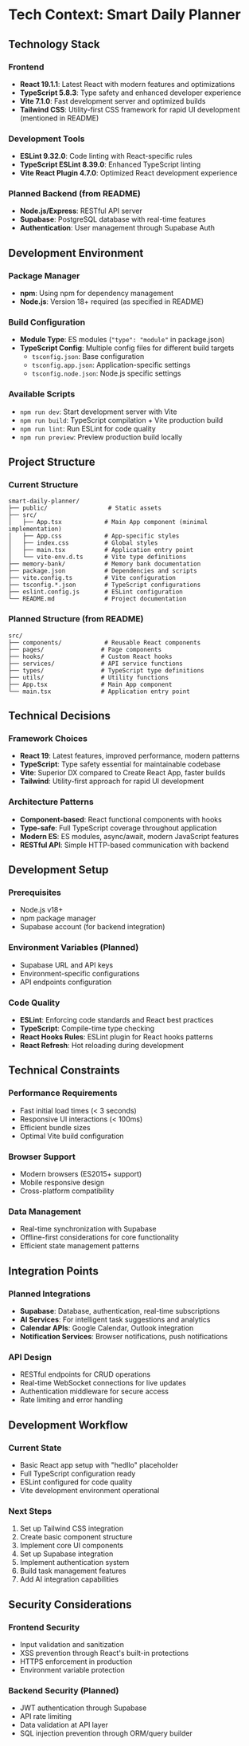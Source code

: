 # Tech Context: Smart Daily Planner

## Technology Stack

### Frontend

- **React 19.1.1**: Latest React with modern features and optimizations
- **TypeScript 5.8.3**: Type safety and enhanced developer experience
- **Vite 7.1.0**: Fast development server and optimized builds
- **Tailwind CSS**: Utility-first CSS framework for rapid UI development (mentioned in README)

### Development Tools

- **ESLint 9.32.0**: Code linting with React-specific rules
- **TypeScript ESLint 8.39.0**: Enhanced TypeScript linting
- **Vite React Plugin 4.7.0**: Optimized React development experience

### Planned Backend (from README)

- **Node.js/Express**: RESTful API server
- **Supabase**: PostgreSQL database with real-time features
- **Authentication**: User management through Supabase Auth

## Development Environment

### Package Manager

- **npm**: Using npm for dependency management
- **Node.js**: Version 18+ required (as specified in README)

### Build Configuration

- **Module Type**: ES modules (`"type": "module"` in package.json)
- **TypeScript Config**: Multiple config files for different build targets
  - `tsconfig.json`: Base configuration
  - `tsconfig.app.json`: Application-specific settings
  - `tsconfig.node.json`: Node.js specific settings

### Available Scripts

- `npm run dev`: Start development server with Vite
- `npm run build`: TypeScript compilation + Vite production build
- `npm run lint`: Run ESLint for code quality
- `npm run preview`: Preview production build locally

## Project Structure

### Current Structure

```
smart-daily-planner/
├── public/                 # Static assets
├── src/
│   ├── App.tsx            # Main App component (minimal implementation)
│   ├── App.css            # App-specific styles
│   ├── index.css          # Global styles
│   ├── main.tsx           # Application entry point
│   └── vite-env.d.ts      # Vite type definitions
├── memory-bank/           # Memory bank documentation
├── package.json           # Dependencies and scripts
├── vite.config.ts         # Vite configuration
├── tsconfig.*.json        # TypeScript configurations
├── eslint.config.js       # ESLint configuration
└── README.md              # Project documentation
```

### Planned Structure (from README)

```
src/
├── components/            # Reusable React components
├── pages/                # Page components
├── hooks/                # Custom React hooks
├── services/             # API service functions
├── types/                # TypeScript type definitions
├── utils/                # Utility functions
├── App.tsx               # Main App component
└── main.tsx              # Application entry point
```

## Technical Decisions

### Framework Choices

- **React 19**: Latest features, improved performance, modern patterns
- **TypeScript**: Type safety essential for maintainable codebase
- **Vite**: Superior DX compared to Create React App, faster builds
- **Tailwind**: Utility-first approach for rapid UI development

### Architecture Patterns

- **Component-based**: React functional components with hooks
- **Type-safe**: Full TypeScript coverage throughout application
- **Modern ES**: ES modules, async/await, modern JavaScript features
- **RESTful API**: Simple HTTP-based communication with backend

## Development Setup

### Prerequisites

- Node.js v18+
- npm package manager
- Supabase account (for backend integration)

### Environment Variables (Planned)

- Supabase URL and API keys
- Environment-specific configurations
- API endpoints configuration

### Code Quality

- **ESLint**: Enforcing code standards and React best practices
- **TypeScript**: Compile-time type checking
- **React Hooks Rules**: ESLint plugin for React hooks patterns
- **React Refresh**: Hot reloading during development

## Technical Constraints

### Performance Requirements

- Fast initial load times (< 3 seconds)
- Responsive UI interactions (< 100ms)
- Efficient bundle sizes
- Optimal Vite build configuration

### Browser Support

- Modern browsers (ES2015+ support)
- Mobile responsive design
- Cross-platform compatibility

### Data Management

- Real-time synchronization with Supabase
- Offline-first considerations for core functionality
- Efficient state management patterns

## Integration Points

### Planned Integrations

- **Supabase**: Database, authentication, real-time subscriptions
- **AI Services**: For intelligent task suggestions and analytics
- **Calendar APIs**: Google Calendar, Outlook integration
- **Notification Services**: Browser notifications, push notifications

### API Design

- RESTful endpoints for CRUD operations
- Real-time WebSocket connections for live updates
- Authentication middleware for secure access
- Rate limiting and error handling

## Development Workflow

### Current State

- Basic React app setup with "hedllo" placeholder
- Full TypeScript configuration ready
- ESLint configured for code quality
- Vite development environment operational

### Next Steps

1. Set up Tailwind CSS integration
2. Create basic component structure
3. Implement core UI components
4. Set up Supabase integration
5. Implement authentication system
6. Build task management features
7. Add AI integration capabilities

## Security Considerations

### Frontend Security

- Input validation and sanitization
- XSS prevention through React's built-in protections
- HTTPS enforcement in production
- Environment variable protection

### Backend Security (Planned)

- JWT authentication through Supabase
- API rate limiting
- Data validation at API layer
- SQL injection prevention through ORM/query builder
